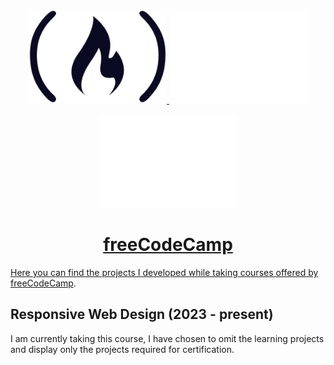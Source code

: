 <br>

<!-- Light Mode -->
<p align="center">
    <a href="https://www.freecodecamp.org/#gh-light-mode-only">
    <img src="https://github.com/azrmicael/icons/blob/583557109ecc53aa49ae9a39c6134bb06115c9f6/images/fcc-dark-logo.svg#gh-light-mode-only" alt="FreeCodeCamp" height="150">
    <img src="https://github.com/azrmicael/icons/blob/1499f8beddc3166a962cc64be77e795fad4cff36/images/fcc-white-logo.svg#gh-dark-mode-only" alt="FreeCodeCamp" height="150">
</p>

<!-- Dark Mode -->
<p align="center">
    <a href="https://www.freecodecamp.org/#gh-dark-mode-only">
    <img src="https://github.com/azrmicael/icons/blob/1499f8beddc3166a962cc64be77e795fad4cff36/images/fcc-white-logo.svg#gh-dark-mode-only" alt="FreeCodeCamp" height="150">
</p>

<h1 align="center">freeCodeCamp</h1>

<!-- # <img src="https://github.com/azrmicael/icons/blob/1499f8beddc3166a962cc64be77e795fad4cff36/images/fcc-white-logo.svg" alt="FreeCodeCamp" height="150"> freeCodeCamp -->

Here you can find the projects I developed while taking courses offered by [freeCodeCamp](https://www.freecodecamp.org).

## Responsive Web Design (2023 - present)

I am currently taking this course, I have chosen to omit the learning projects and display only the projects required for certification.
